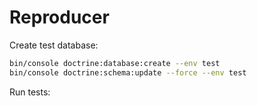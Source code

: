 # Reproducer

Create test database:

```bash
bin/console doctrine:database:create --env test
bin/console doctrine:schema:update --force --env test
```

Run tests:

```bash

```
